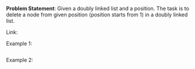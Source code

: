 **Problem Statement**: Given a doubly linked list and a position. The task is to delete a node from given position (position starts from 1) in a doubly linked list.

Link: 

Example 1:
```

```
Example 2:
```

```
